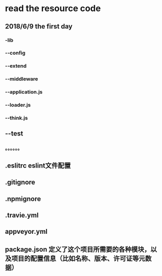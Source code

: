 # read the resource code
## 2018/6/9 the first day
### -lib
### --config
### --extend
### --middleware
### --application.js
### --loader.js
### --think.js
## --test
### 。。。。。。
## .eslitrc eslint文件配置
## .gitignore 
## .npmignore
## .travie.yml
## appveyor.yml
## package.json 定义了这个项目所需要的各种模块，以及项目的配置信息（比如名称、版本、许可证等元数据）
